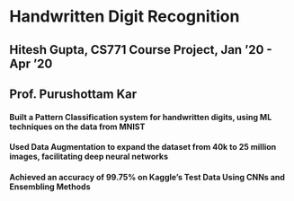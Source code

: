 # Handwritten Digit Recognition
## Hitesh Gupta, CS771 Course Project, Jan ’20 - Apr ’20
## Prof. Purushottam Kar

 #### Built a Pattern Classification system for handwritten digits, using ML techniques on the data from MNIST
 #### Used Data Augmentation to expand the dataset from 40k to 25 million images, facilitating deep neural networks
 #### Achieved an accuracy of 99.75% on Kaggle’s Test Data Using CNNs and Ensembling Methods
